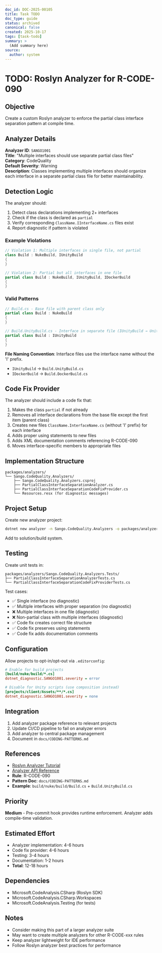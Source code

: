 ```yaml
---
doc_id: DOC-2025-00105
title: Task TODO
doc_type: guide
status: archived
canonical: false
created: 2025-10-17
tags: [task-todo]
summary: >
  (Add summary here)
source:
  author: system
---
```

# TODO: Roslyn Analyzer for R-CODE-090

## Objective

Create a custom Roslyn analyzer to enforce the partial class interface separation pattern at compile time.

## Analyzer Details

**Analyzer ID**: `SANGO1001`  
**Title**: "Multiple interfaces should use separate partial class files"  
**Category**: CodeQuality  
**Default Severity**: Warning  
**Description**: Classes implementing multiple interfaces should organize each interface in a separate partial class file for better maintainability.

## Detection Logic

The analyzer should:

1. Detect class declarations implementing 2+ interfaces
2. Check if the class is declared as `partial`
3. Verify corresponding `ClassName.IInterfaceName.cs` files exist
4. Report diagnostic if pattern is violated

### Example Violations

```csharp
// Violation 1: Multiple interfaces in single file, not partial
class Build : NukeBuild, IUnityBuild
{
}

// Violation 2: Partial but all interfaces in one file
partial class Build : NukeBuild, IUnityBuild, IDockerBuild
{
}
```

### Valid Patterns

```csharp
// Build.cs - Base file with parent class only
partial class Build : NukeBuild
{
}

// Build.UnityBuild.cs - Interface in separate file (IUnityBuild → UnityBuild)
partial class Build : IUnityBuild
{
}
```

**File Naming Convention**: Interface files use the interface name without the 'I' prefix.

- `IUnityBuild` → `Build.UnityBuild.cs`
- `IDockerBuild` → `Build.DockerBuild.cs`

## Code Fix Provider

The analyzer should include a code fix that:

1. Makes the class `partial` if not already
2. Removes all interface declarations from the base file except the first item (parent class)
3. Creates new files `ClassName.InterfaceName.cs` (without 'I' prefix) for each interface
4. Adds proper using statements to new files
5. Adds XML documentation comments referencing R-CODE-090
6. Moves interface-specific members to appropriate files

## Implementation Structure

```
packages/analyzers/
└── Sango.CodeQuality.Analyzers/
    ├── Sango.CodeQuality.Analyzers.csproj
    ├── PartialClassInterfaceSeparationAnalyzer.cs
    ├── PartialClassInterfaceSeparationCodeFixProvider.cs
    └── Resources.resx (for diagnostic messages)
```

## Project Setup

Create new analyzer project:

```bash
dotnet new analyzer -n Sango.CodeQuality.Analyzers -o packages/analyzers/Sango.CodeQuality.Analyzers
```

Add to solution/build system.

## Testing

Create unit tests in:

```
packages/analyzers/Sango.CodeQuality.Analyzers.Tests/
├── PartialClassInterfaceSeparationAnalyzerTests.cs
└── PartialClassInterfaceSeparationCodeFixProviderTests.cs
```

Test cases:

- ✅ Single interface (no diagnostic)
- ✅ Multiple interfaces with proper separation (no diagnostic)
- ❌ Multiple interfaces in one file (diagnostic)
- ❌ Non-partial class with multiple interfaces (diagnostic)
- ✅ Code fix creates correct file structure
- ✅ Code fix preserves using statements
- ✅ Code fix adds documentation comments

## Configuration

Allow projects to opt-in/opt-out via `.editorconfig`:

```ini
# Enable for build projects
[build/nuke/build/*.cs]
dotnet_diagnostic.SANGO1001.severity = error

# Disable for Unity scripts (use composition instead)
[projects/client/Assets/**/*.cs]
dotnet_diagnostic.SANGO1001.severity = none
```

## Integration

1. Add analyzer package reference to relevant projects
2. Update CI/CD pipeline to fail on analyzer errors
3. Add analyzer to central package management
4. Document in `docs/CODING-PATTERNS.md`

## References

- [Roslyn Analyzer Tutorial](https://learn.microsoft.com/en-us/dotnet/csharp/roslyn-sdk/tutorials/how-to-write-csharp-analyzer-code-fix)
- [Analyzer API Reference](https://learn.microsoft.com/en-us/dotnet/api/microsoft.codeanalysis.diagnostics)
- **Rule**: R-CODE-090
- **Pattern Doc**: `docs/CODING-PATTERNS.md`
- **Example**: `build/nuke/build/Build.cs` + `Build.UnityBuild.cs`

## Priority

**Medium** - Pre-commit hook provides runtime enforcement. Analyzer adds compile-time validation.

## Estimated Effort

- Analyzer implementation: 4-6 hours
- Code fix provider: 4-6 hours
- Testing: 3-4 hours
- Documentation: 1-2 hours
- **Total**: 12-18 hours

## Dependencies

- Microsoft.CodeAnalysis.CSharp (Roslyn SDK)
- Microsoft.CodeAnalysis.CSharp.Workspaces
- Microsoft.CodeAnalysis.Testing (for tests)

## Notes

- Consider making this part of a larger analyzer suite
- May want to create multiple analyzers for other R-CODE-xxx rules
- Keep analyzer lightweight for IDE performance
- Follow Roslyn analyzer best practices for performance
